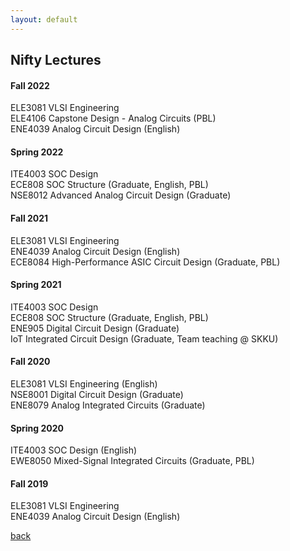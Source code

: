 ```yaml
---
layout: default
---
```


## Nifty Lectures

#### Fall 2022

ELE3081 VLSI Engineering  
ELE4106 Capstone Design - Analog Circuits (PBL)  
ENE4039 Analog Circuit Design (English)  

#### Spring 2022

ITE4003 SOC Design   
ECE808 SOC Structure (Graduate, English, PBL)  
NSE8012 Advanced Analog Circuit Design (Graduate)

#### Fall 2021

ELE3081 VLSI Engineering  
ENE4039 Analog Circuit Design (English)  
ECE8084 High-Performance ASIC Circuit Design (Graduate, PBL)  

#### Spring 2021

ITE4003 SOC Design   
ECE808 SOC Structure (Graduate, English, PBL)  
ENE905 Digital Circuit Design (Graduate)   
IoT Integrated Circuit Design (Graduate, Team teaching @ SKKU)

#### Fall 2020

ELE3081 VLSI Engineering (English)   
NSE8001 Digital Circuit Design (Graduate)   
ENE8079 Analog Integrated Circuits (Graduate)

#### Spring 2020

ITE4003 SOC Design (English)   
EWE8050 Mixed-Signal Integrated Circuits (Graduate, PBL)

#### Fall 2019

ELE3081 VLSI Engineering  
ENE4039 Analog Circuit Design (English)

[back](./)
